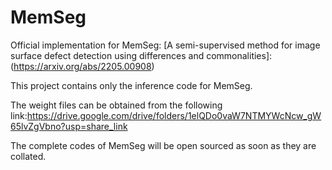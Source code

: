 # MemSeg

Official implementation for MemSeg: [A semi-supervised method for image surface defect detection using differences and commonalities]:(https://arxiv.org/abs/2205.00908)

This project contains only the inference code for MemSeg.  

The weight files can be obtained from the following link:https://drive.google.com/drive/folders/1elQDo0vaW7NTMYWcNcw_gW65lvZgVbno?usp=share_link  

The complete codes of MemSeg will be open sourced as soon as they are collated.
